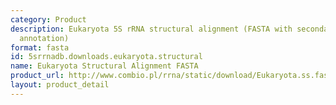 ```yaml
---
category: Product
description: Eukaryota 5S rRNA structural alignment (FASTA with secondary structure
  annotation)
format: fasta
id: 5srrnadb.downloads.eukaryota.structural
name: Eukaryota Structural Alignment FASTA
product_url: http://www.combio.pl/rrna/static/download/Eukaryota.ss.fasta
layout: product_detail
---
```

